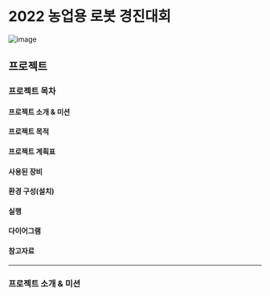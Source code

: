 # 2022 농업용 로봇 경진대회
![image](https://user-images.githubusercontent.com/89721794/209078494-b63b9448-6a2b-4558-afd9-8760186de155.png)


## 프로젝트

### 프로젝트 목차
#### 프로젝트 소개 & 미션
#### 프로젝트 목적
#### 프로젝트 계획표
#### 사용된 장비
#### 환경 구성(설치)
#### 실행
#### 다이어그램
#### 참고자료
---

### 프로젝트 소개 & 미션
<div align="left>
            ####▷ 대회 미션 소개
            ※ 제작한 로봇을 이용하여 과수원 모사 경기장 내의 출발점부터 과수(과수번호 16번)까지 주행하면서 과수 모형에 달린 과일을 검출, 분류, 계수
   <주행 부분> (로봇 임무 제한 시간 5분 이내)
     * 과수 열을 인식하여 열 사이로 충돌 없이 주행해야 함
     * 주행 시간은 로봇의 출발점부터 주행하면서 각 과수의 과일 검출을 끝내고 마지막 과수(과수 번호 16번)까지 통과한 시간으로 측정
![image](https://user-images.githubusercontent.com/89721794/209081987-ad0c63ed-7af1-4269-9a8f-106bc8340564.png)
            </div>






   <회피 부분>
     * 주행 동안 주어진 장애물 모형 3종을 충돌 없이 회피하여야 함
     * 장애물은 본선대회 당일 임의 재배치
     * 장애물에 의해 로봇 주행경로의 폭 넓이를 제한할 예정
     * 로봇에 빨강, 파랑, 노랑 LED를 설치하고 장애물 인지시 노랑 LED가 켜지도록 


   <검출 부분>
     - 과수 모형에 달린 과일을 정상과와 질병과로 분류하고 계수하여야 함
     - 로봇이 과수를 스스로 인식하여야 함
     - 과수 번호별로 정상과와 질병과를 분류 및 계수하여야 함
     - 과일 정상과와 질병과는 반점으로 구분함
     - 과일의 설치 위치와 높이는 일정하지 않으며 본선대회 당일 임의배치
     - 한 과수에 정상과와 질병과는 여러개 좌우 상하 배치되며, 서로 겹쳐서 설치
     - 정상과 인지시 빨강, 질병과 인지시 파랑 LED가 깜빡거리도록 함

   <맵핑 부분>
     - 과수별로 계수된 과일 검출 결과는 USB에 저장되어 사무국에 전달하여야 함
     - 각 팀별 임무 시작전에 사무국에서 로봇 USB 포트에 USB를 삽입할 예정이며,      임무 수행전에 과일 검출 결과는 USB에 아래와 같은 형태로 자동 저장 되어야 함.


